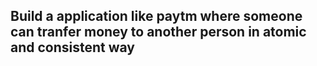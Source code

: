 
## Build a application like paytm where someone can tranfer money to another person  in atomic and consistent way
